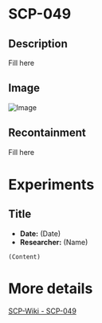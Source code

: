 # SCP-049

## Description
Fill here

## Image
![Image](/SCP/SCP-049.png)

## Recontainment
Fill here


# Experiments

## Title
* **Date:** (Date)
* **Researcher:** (Name)

`(Content)`

# More details
[SCP-Wiki - SCP-049](http://scp-wiki.wikidot.com/scp-049)
